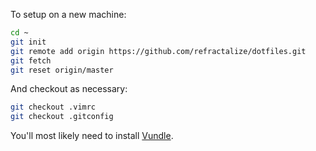 To setup on a new machine:

```sh
cd ~    
git init
git remote add origin https://github.com/refractalize/dotfiles.git
git fetch
git reset origin/master
```

And checkout as necessary:

```sh
git checkout .vimrc
git checkout .gitconfig
```

You'll most likely need to install [Vundle](https://github.com/VundleVim/Vundle.vim#quick-start).
